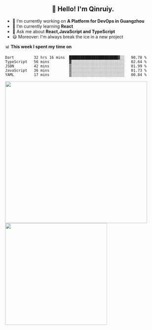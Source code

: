 <h2 align="center">👋 Hello! I'm Qinruiy.</h2>


- 🔭 I’m currently working on **A Platform for DevOps in Guangzhou**
- 🌱 I’m currently learning **React**
- 💬 Ask me about **React,JavaScript and TypeScript**
- 😃 Moreover: I'm always break the ice in a new project

📊 **This week I spent my time on**

<!--START_SECTION:waka-->
```text
Dart         32 hrs 16 mins  ██████████████████████▓░░   90.78 % 
TypeScript   56 mins         ▓░░░░░░░░░░░░░░░░░░░░░░░░   02.64 % 
JSON         42 mins         ▒░░░░░░░░░░░░░░░░░░░░░░░░   01.99 % 
JavaScript   36 mins         ▒░░░░░░░░░░░░░░░░░░░░░░░░   01.73 % 
YAML         17 mins         ▒░░░░░░░░░░░░░░░░░░░░░░░░   00.84 % 
```
<!--END_SECTION:waka-->

<p>
<img align="left" width="460" src="https://github-readme-stats.vercel.app/api?username=Qinruiy&custom_title=Qrinruiy's Github Stats&theme=graywhite&hide_border=true"/> <img align="left" width="330" src="https://github-readme-stats.vercel.app/api/top-langs/?username=Qinruiy&layout=compact&theme=graywhite&hide_border=true"/>
</p>
